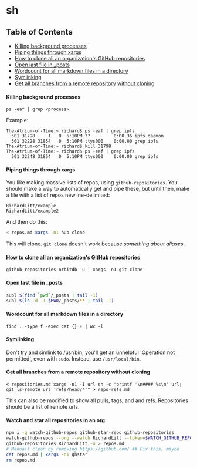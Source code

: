 # sh

<!-- TOC -->

## Table of Contents

- [Killing background processes](#killing-background-processes)
- [Piping things through xargs](#piping-things-through-xargs)
- [How to clone all an organization's GitHub repositories](#how-to-clone-all-an-organizations-github-repositories)
- [Open last file in _posts](#open-last-file-in-_posts)
- [Wordcount for all markdown files in a directory](#wordcount-for-all-markdown-files-in-a-directory)
- [Symlinking](#symlinking)
- [Get all branches from a remote repository without cloning](#get-all-branches-from-a-remote-repository-without-cloning)

<!-- /TOC -->

#### Killing background processes

    ps -eaf | grep <process>

Example:

    The-Atrium-of-Time:~ richard$ ps -eaf | grep ipfs
      501 31798     1   0  5:10PM ??         0:00.36 ipfs daemon
      501 32228 31854   0  5:10PM ttys000    0:00.00 grep ipfs
    The-Atrium-of-Time:~ richard$ kill 31798
    The-Atrium-of-Time:~ richard$ ps -eaf | grep ipfs
      501 32248 31854   0  5:10PM ttys000    0:00.00 grep ipfs

#### Piping things through xargs

You like making massive lists of repos, using `github-repositories`. You should make a way to automatically get and pipe these, but until then, make a file with a list of repos newline-delimited:

```
RichardLitt/example
RichardLitt/example2
```

And then do this:

```sh
< repos.md xargs -n1 hub clone
```

This will clone. `git clone` doesn't work because _something about aliases_.

#### How to clone all an organization's GitHub repositories

```
github-repositories orbitdb -u | xargs -n1 git clone
```

#### Open last file in _posts

```sh
subl $(find `pwd`/_posts | tail -1)
subl $(ls -d -1 $PWD/_posts/** | tail -1)
```

#### Wordcount for all markdown files in a directory

	find . -type f -exec cat {} + | wc -l

#### Symlinking

Don't try and simlink to /usr/bin; you'll get an unhelpful 'Operation not permitted', even with `sudo`. Instead, use `/usr/local/bin`.

#### Get all branches from a remote repository without cloning

```
< repositories.md xargs -n1 -I url sh -c "printf '\n#### %s\n' url; git ls-remote url 'refs/head/*'" > repo-refs.md
```

This can also be modified to show all pulls, tags, and and refs. Repositories should be a list of remote urls.

#### Watch and star all repositories in an org

```sh
npm i -g watch-github-repos github-star-repo github-repositories
watch-github-repos --org --watch RichardLitt --token=$WATCH_GITHUB_REPOS
github-repositories RichardLitt -u > repos.md
# Manuall clean by removing https://github.com/ ## Fix this, maybe
cat repos.md | xargs -n1 ghstar
rm repos.md
```
